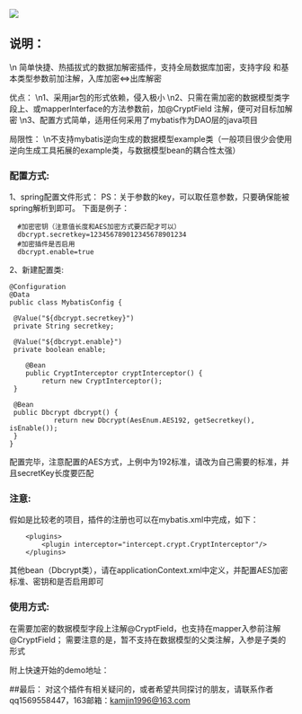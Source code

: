 ![](https://ftp.bmp.ovh/imgs/2019/12/9fdfb3fbd3e6225d.jpeg)


## 说明：

\n
简单快捷、热插拔式的数据加解密插件，支持全局数据库加密，支持字段 和基本类型参数前加注解，入库加密<=>出库解密

优点：
    \n1、采用jar包的形式依赖，侵入极小
    \n2、只需在需加密的数据模型类字段上、或mapperInterface的方法参数前，加@CryptField 注解，便可对目标加解密
    \n3、配置方式简单，适用任何采用了mybatis作为DAO层的java项目

局限性：
   \n不支持mybatis逆向生成的数据模型example类（一般项目很少会使用逆向生成工具拓展的example类，与数据模型bean的耦合性太强）

### 配置方式:

1、spring配置文件形式：
    PS：关于参数的key，可以取任意参数，只要确保能被spring解析到即可。
    下面是例子：
    
      #加密密钥（注意值长度和AES加密方式要匹配才可以）
      dbcrypt.secretkey=123456789012345678901234
      #加密插件是否启用
      dbcrypt.enable=true

2、新建配置类:

    @Configuration
    @Data
    public class MybatisConfig {

     @Value("${dbcrypt.secretkey}")
     private String secretkey;

     @Value("${dbcrypt.enable}")
     private boolean enable;

        @Bean
        public CryptInterceptor cryptInterceptor() {
            return new CryptInterceptor();
     }

     @Bean
     public Dbcrypt dbcrypt() {
               return new Dbcrypt(AesEnum.AES192, getSecretkey(), isEnable());
     }
    }

配置完毕，注意配置的AES方式，上例中为192标准，请改为自己需要的标准，并且secretKey长度要匹配


### 注意:
假如是比较老的项目，插件的注册也可以在mybatis.xml中完成，如下：

        <plugins>
            <plugin interceptor="intercept.crypt.CryptInterceptor"/>
        </plugins>

其他bean（Dbcrypt类），请在applicationContext.xml中定义，并配置AES加密标准、密钥和是否启用即可


### 使用方式:
在需要加密的数据模型字段上注解@CryptField，也支持在mapper入参前注解@CryptField；
需要注意的是，暂不支持在数据模型的父类注解，入参是子类的形式

附上快速开始的demo地址：

##最后：
对这个插件有相关疑问的，或者希望共同探讨的朋友，请联系作者qq1569558447，163邮箱：kamjin1996@163.com

